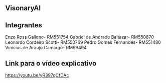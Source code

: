 ## VisonaryAI

## Integrantes

Enzo Ross Gallone- RM551754 
Gabriel de Andrade Baltazar- RM550870 
Leonardo Cordeiro Scotti- RM550769 
Pedro Gomes Fernandes- RM551480 
Vinicius de Araujo Camargo- RM99494  

## Link para o vídeo explicativo
https://youtu.be/yR397qCfDAc
